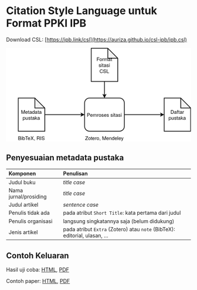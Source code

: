 # Citation Style Language untuk Format PPKI IPB

Download CSL: [https://ipb.link/csl](https://auriza.github.io/csl-ipb/ipb.csl)

![CSL dalam ekosistem penulisan pustaka](csl.png)

## Penyesuaian metadata pustaka

| Komponen              | Penulisan                                                                |
|:----------------------|:-------------------------------------------------------------------------|
| Judul buku            | *title case*                                                             |
| Nama jurnal/prosiding | *title case*                                                             |
| Judul artikel         | *sentence case*                                                          |
| Penulis tidak ada     | pada atribut `Short Title`: kata pertama dari judul                      |
| Penulis organisasi    | langsung singkatannya saja (belum didukung)                              |
| Jenis artikel         | pada atribut `Extra` (Zotero) atau `note` (BibTeX): editorial, ulasan, … |



## Contoh Keluaran

Hasil uji coba: [HTML](https://auriza.github.io/csl-ipb/test/ppki4.html), [PDF](https://auriza.github.io/csl-ipb/test/ppki4.pdf)

Contoh paper: [HTML](https://auriza.github.io/csl-ipb/tesis/paper.html), [PDF](https://auriza.github.io/csl-ipb/tesis/paper.pdf)
